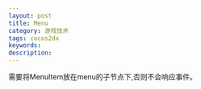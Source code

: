 ```yaml
---
layout: post
title: Menu
category: 游戏技术
tags: cocos2dx
keywords: 
description: 
---
```


需要将MenuItem放在menu的子节点下,否则不会响应事件。
